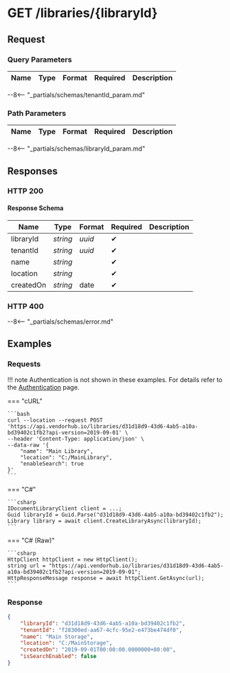 # **GET**   /libraries/{libraryId}

## Request

### Query Parameters

| Name | Type | Format | Required | Description |
| ---- | ---- | ------ | -------- | ----------- |
--8<-- "_partials/schemas/tenantId_param.md"

### Path Parameters

| Name | Type | Format | Required | Description |
| ---- | ---- | ------ | -------- | ----------- |
--8<-- "_partials/schemas/libraryId_param.md"

## Responses

### HTTP 200

#### Response Schema

| Name      | Type     | Format | Required | Description |
| --------- | -------- | ------ | -------- | ----------- |
| libraryId | _string_ | _uuid_ | ✔        |             |
| tenantId  | _string_ | _uuid_ | ✔        |             |
| name      | _string_ |        | ✔        |             |
| location  | _string_ |        | ✔        |             |
| createdOn | _string_ | date   | ✔        |             |

### HTTP 400

--8<-- "_partials/schemas/error.md"

## Examples

### Requests

!!! note
    Authentication is not shown in these examples. For details refer to the [Authentication](../auth.md) page.

=== "cURL"

    ```bash
    curl --location --request POST 'https://api.vendorhub.io/libraries/d31d18d9-43d6-4ab5-a10a-bd39402c1fb2?api-version=2019-09-01' \
    --header 'Content-Type: application/json' \
    --data-raw '{
        "name": "Main Library",
        "location": "C:/MainLibrary",
        "enableSearch": true
    }'
    ```

=== "C#"

    ```csharp
    IDocumentLibraryClient client = ...;
    Guid libraryId = Guid.Parse("d31d18d9-43d6-4ab5-a10a-bd39402c1fb2");
    Library library = await client.CreateLibraryAsync(libraryId);
    ```

=== "C# (Raw)"

    ```csharp
    HttpClient httpClient = new HttpClient();
    string url = "https://api.vendorhub.io/libraries/d31d18d9-43d6-4ab5-a10a-bd39402c1fb2?api-version=2019-09-01";
    HttpResponseMessage response = await httpClient.GetAsync(url);
    ```

### Response

```json
{
    "libraryId": "d31d18d9-43d6-4ab5-a10a-bd39402c1fb2",
    "tenantId": "f28300ed-aa67-4cfc-95e2-e473be474df0",
    "name": "Main Storage",
    "location": "C:/MainStorage",
    "createdOn": "2019-09-01T00:00:00.0000000+00:00",
    "isSearchEnabled": false
}
```
